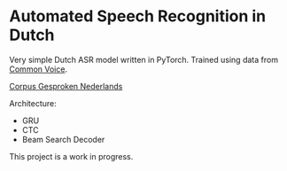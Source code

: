 # Automated Speech Recognition in Dutch

Very simple Dutch ASR model written in PyTorch.
Trained using data from [Common Voice](https://commonvoice.mozilla.org/).

[Corpus Gesproken Nederlands](https://taalmaterialen.ivdnt.org/download/tstc-corpus-gesproken-nederlands/)

Architecture:
- GRU
- CTC
- Beam Search Decoder

This project is a work in progress.